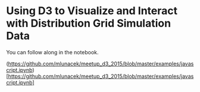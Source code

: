 # Using D3 to Visualize and Interact with Distribution Grid Simulation Data

You can follow along in the notebook.

(https://github.com/mlunacek/meetup_d3_2015/blob/master/examples/javascript.ipynb)[https://github.com/mlunacek/meetup_d3_2015/blob/master/examples/javascript.ipynb]



